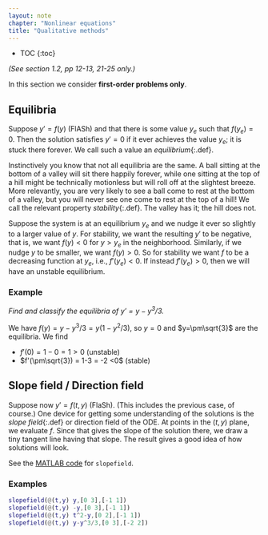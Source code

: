 ```yaml
---
layout: note
chapter: "Nonlinear equations"
title: "Qualitative methods"
---
```

* TOC
{:toc}

*(See section 1.2, pp 12-13, 21-25 only.)*

In this section we consider **first-order problems only**. 

## Equilibria

Suppose $y'=f(y)$ (FlASh) and that there is some value $y_e$ such that $f(y_e)=0$. Then the solution satisfies $y'=0$ if it ever achieves the value $y_e$; it is stuck there forever. We call such a value an *equilibrium*{:.def}. 

Instinctively you know that not all equilibria are the same. A ball sitting at the bottom of a valley will sit there happily forever, while one sitting at the top of a hill might be technically motionless but will roll off at the slightest breeze. More relevantly, you are very likely to see a ball come to rest at the bottom of a valley, but you will never see one come to rest at the top of a hill! We call the relevant property *stability*{:.def}. The valley has it; the hill does not. 

Suppose the system is at an equilibrium $y_e$ and we nudge it ever so slightly to a larger value of $y$. For stability, we want the resulting $y'$ to be negative, that is, we want $f(y)<0$ for $y>y_e$ in the neighborhood. Similarly, if we nudge $y$ to be smaller, we want $f(y)>0$. So for stability we want $f$ to be a decreasing function at $y_e$, i.e., $f'(y_e)<0$. If instead $f'(y_e)>0$, then we will have an unstable equilibrium. 

### Example

*Find and classify the equilibria of $y'=y-y^3/3$.*

We have $f(y)=y-y^3/3=y(1-y^2/3)$, so $y=0$ and $y=\pm\sqrt{3}$ are the equilibria. We find

* $f'(0) = 1-0 = 1 > 0$ (unstable)
* $f'(\pm\sqrt{3}) = 1-3 = -2 <0$ (stable)

## Slope field / Direction field

Suppose now $y'=f(t,y)$ (FlaSh). (This includes the previous case, of course.) One device for getting some understanding of the solutions is the *slope field*{:.def} or direction field of the ODE. At points in the $(t,y)$ plane, we evaluate $f$. Since that gives the slope of the solution there, we draw a tiny tangent line having that slope. The result gives a good idea of how solutions will look.

See the [MATLAB code](https://www.dropbox.com/s/ch2lbv7m6u3spst/slopefield.m?dl=0) for `slopefield`.

### Examples

```matlab
slopefield(@(t,y) y,[0 3],[-1 1])
slopefield(@(t,y) -y,[0 3],[-1 1])
slopefield(@(t,y) t^2-y,[0 2],[-1 1])
slopefield(@(t,y) y-y^3/3,[0 3],[-2 2])
```

